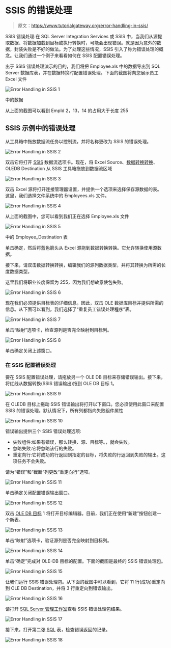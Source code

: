 # SSIS 的错误处理

> 原文：<https://www.tutorialgateway.org/error-handling-in-ssis/>

SSIS 错误处理:在 SQL Server Integration Services 或 SSIS 中，当我们从源提取数据、将数据加载到目标或执行转换时，可能会出现错误。就是因为意外的数据，封装失败是不好的做法。为了处理这些情况，SSIS 引入了称为错误处理的概念。让我们通过一个例子来看看如何在 SSIS 配置错误处理。

出于 SSIS 错误处理演示的目的，我们将把 Employee.xls 中的数据导出到 SQL Server 数据库表，并在数据转换时配置错误处理。下面的截图将向您展示员工 Excel 文件

![Error Handling in SSIS 1](img/68699e63415c54d4942bc34b7b035f1d.png)

中的数据

从上面的截图可以看到 EmpId 2，13，14 的占用大于长度 255

## SSIS 示例中的错误处理

从工具箱中拖放数据流任务以控制流，并将名称更改为 SSIS 的错误处理。

![Error Handling in SSIS 2](img/25afdd2ae21eaf9e18d7a9a2f7bffffb.png)

双击它将打开 [SSIS](https://www.tutorialgateway.org/ssis/) 数据流选项卡。现在，将 Excel Source、[数据转换转换](https://www.tutorialgateway.org/ssis-data-conversion/)、OLEDB Destination 从 SSIS 工具箱拖放到数据流区域

![Error Handling in SSIS 3](img/c705c18a6f3ff5560b1930c62eace3da.png)

双击 Excel 源将打开连接管理器设置，并提供一个选项来选择保存源数据的表。这里，我们选择文件系统中的 Employees.xls 文件。

![Error Handling in SSIS 4](img/c42cdbf2c95eeb2b512d979b5c2c8f94.png)

从上面的截图中，您可以看到我们正在选择 Employee.xls 文件

![Error Handling in SSIS 5](img/9723e64834f3beae83e16958cbb3c916.png)

中的 Employee_Destination 表

单击确定，然后将蓝色箭头从 Excel 源拖到数据转换转换。它允许转换使用源数据。

接下来，请双击数据转换转换，编辑我们的源列数据类型，并将其转换为所需的长度数据类型。

这里我们将职业长度保留为 255，因为我们想故意使包失败。

![Error Handling in SSIS 6](img/022f71a530d1967c5c0480404fa6addb.png)

现在我们必须提供目标表的详细信息。因此，双击 OLE 数据库目标并提供所需的信息。从下面可以看到，我们选择了“重复员工错误处理程序”表。

![Error Handling in SSIS 7](img/5a84d31ae845d878487e832560fcff61.png)

单击“映射”选项卡，检查源列是否完全映射到目标列。

![Error Handling in SSIS 8](img/ac043e07b2622ad0d8dae8968ebb3ba1.png)

单击确定关闭上述窗口。

### 在 SSIS 配置错误处理

要在 SSIS 配置错误处理，请拖放另一个 OLE DB 目标来存储错误输出。接下来，将红线从数据转换(SSIS 错误输出)拖到 OLE DB 目标 1。

![Error Handling in SSIS 9](img/985ae2277367789e630d207446567350.png)

在 OLEDB 目标上拖动 SSIS 错误输出将打开以下窗口。您必须使用此窗口来配置 SSIS 的错误处理。默认情况下，所有列都指向失败组件属性

![Error Handling in SSIS 10](img/1b33b32966623976178e62877b5e51a3.png)

错误输出提供三个 SSIS 错误处理选项:

*   失败组件:如果有错误，那么转换、源、目标等。，就会失败。
*   忽略失败:它将忽略该行的失败。
*   重定向行:它将成功的行返回到指定的目标，将失败的行返回到失败的输出。这项任务不会失败。

请为“错误”和“截断”列更改“重定向行”选项。

![Error Handling in SSIS 11](img/03c1384aa135f2f8d046db4502755f99.png)

单击确定关闭配置错误输出窗口。

![Error Handling in SSIS 12](img/4fb44be2188da1230348c25f58fed435.png)

双击 [OLE DB 目标](https://www.tutorialgateway.org/ssis-ole-db-destination/) 1 将打开目标编辑器。目前，我们正在使用“新建”按钮创建一个新表。

![Error Handling in SSIS 13](img/ef807530ee0e7d1798958021a4427b0f.png)

单击“映射”选项卡，验证源列是否完全映射到目标列。

![Error Handling in SSIS 14](img/710bec7b65b84d5b8d4078174a31d880.png)

单击“确定”完成对 OLE-DB 目标的配置。下面的截图是最终的 SSIS 错误处理包。

![Error Handling in SSIS 15](img/e544abb52ea9afea1fb1cf00cf0be3b5.png)

让我们运行 SSIS 错误处理包。从下面的截图中可以看到，它将 11 行(成功)重定向到 OLE DB Destination，并将 3 行重定向到错误输出。

![Error Handling in SSIS 16](img/d1e8a6bdc8061ed6d8e50ea82631b8f2.png)

请打开 [SQL Server 管理工作室](https://www.tutorialgateway.org/sql/)查看 SSIS 错误处理包结果。

![Error Handling in SSIS 17](img/af151981be60c31b026e21d4aabced6c.png)

接下来，打开第二张 [SQL](https://www.tutorialgateway.org/sql/) 表，检查错误返回的记录。

![Error Handling in SSIS 18](img/f0e510005e13efdd024f781af50c91e8.png)